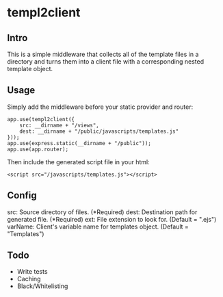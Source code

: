 templ2client
============

Intro
-----

This is a simple middleware that collects all of the template files in a directory and turns them into a client file with a corresponding nested template object.

Usage
-----

Simply add the middleware before your static provider and router:

	app.use(templ2client({
		src: __dirname + "/views",
		dest: __dirname + "/public/javascripts/templates.js"
	}));
	app.use(express.static(__dirname + "/public"));
	app.use(app.router);

Then include the generated script file in your html:

	<script src="/javascripts/templates.js"></script>

Config
------

src: Source directory of files. (*Required)
dest: Destination path for generated file. (*Required)
ext: File extension to look for. (Default = ".ejs")
varName: Client's variable name for templates object. (Default = "Templates")

Todo
----

* Write tests
* Caching
* Black/Whitelisting